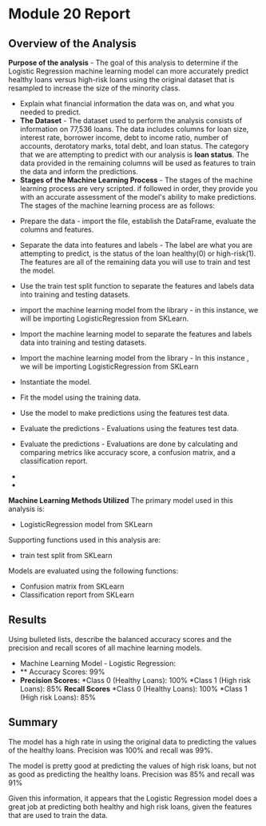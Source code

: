 ﻿# Module 20 Report 

## Overview of the Analysis

**Purpose of the analysis** - The goal of this analysis to determine if the Logistic Regression machine learning model can more accurately predict healthy loans versus high-risk loans using the original dataset that is resampled to increase the size of the minority class. 
* Explain what financial information the data was on, and what you needed to predict. 
* **The Dataset** - The dataset used to perform the analysis consists of information on 77,536 loans. The data includes columns for loan size, interest rate, borrower income, debt to income ratio, number of accounts, derotatory marks, total debt, and loan status. The category that we are attempting to predict with our analysis is **loan status**. The data provided in the remaining columns will be used as features to train the data and inform the predictions. 
* **Stages of the Machine Learning Process** - The stages of the machine learning process are very scripted. if followed in order, they provide you with an accurate assessment of the model's ability to make predictions. The stages of the machine learning process are as follows: 

- Prepare the data - import the file, establish the DataFrame, evaluate the columns and features. 

- Separate the data into features and labels - The label are what you are attempting to predict, is the status of the loan healthy(0) or high-risk(1). The features are all of the remaining data you will use to train and test the model.

- Use the train test split function to separate the features and labels data into training and testing datasets. 

- import the machine learning model from the library - in this instance, we will be importing LogisticRegression from SKLearn. 
- Import the machine learning model to separate the features and labels data into training and testing datasets. 

- Import the machine learning model from the library - In this instance , we will be importing LogisticRegression from SKLearn
- Instantiate the model. 

- Fit the model using the training data. 

- Use the model to make predictions using the features test data.
 
- Evaluate the predictions - Evaluations using the features test data. 

- Evaluate the predictions - Evaluations are done by calculating and comparing metrics like accuracy score, a confusion matrix, and a classification report. 
- 
- 
**Machine Learning Methods Utilized** 
The primary model used in this analysis is:

- LogisticRegression model from SKLearn 

Supporting functions used in this analysis are: 

- train test split from SKLearn 

Models are evaluated using the following functions: 

- Confusion matrix from SKLearn 
- Classification report from SKLearn 

## Results 
Using bulleted lists, describe the balanced accuracy scores and the precision and recall scores of all machine learning models. 

* Machine Learning Model - Logistic Regression: 
* ** Accuracy Scores: 99%
* **Precision Scores:**
	*Class 0 (Healthy Loans): 100%
	*Class 1 (High risk Loans): 85%
	**Recall Scores**
	*Class 0 (Healthy Loans): 100%
	*Class 1 (High risk Loans): 85%

## Summary

The model has a high rate in using the original data to predicting the values of the healthy loans. Precision was 100% and recall was 99%.

The model is pretty good at predicting the values of high risk loans, but not as good as predicting the healthy loans. Precision was 85% and recall was 91% 

Given this information, it appears that the Logistic Regression model does a great job at predicting both healthy and high risk loans, given the features that are used to train the data.
